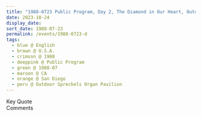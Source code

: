 ```yaml
---
title: "1988-0723 Public Program, Day 2, The Diamond in Our Heart, Outdoor Spreckels Organ Pavilion, Balboa Park, San Diego, CA, U.S.A."
date: 2023-10-24
display_date: 
sort_date: 1988-07-23
permalink: /events/1988-0723-d
tags:
  - blue @ English
  - brown @ U.S.A.
  - crimson @ 1988
  - deeppink @ Public Program
  - green @ 1988-07
  - maroon @ CA
  - orange @ San Diego
  - peru @ Outdoor Spreckels Organ Pavilion
---
```


<wave-list>
  <list-title color="green" width="75">Key Quote</list-title>
  <list-item color="BlanchedAlmond"  width="200"></list-item>
  <list-item color="Lavender"></list-item>
  <list-item color="BlanchedAlmond"></list-item>
</wave-list>

<br>

<wave-list>
  <list-title color="green" width="75">Comments</list-title>
  <list-item color="BlanchedAlmond"  width="200"></list-item>
  <list-item color="Lavender"></list-item>
  <list-item color="BlanchedAlmond"></list-item>
</wave-list>